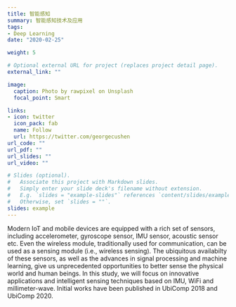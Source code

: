 ```yaml
---
title: 智能感知
summary: 智能感知技术及应用
tags:
- Deep Learning
date: "2020-02-25"

weight: 5

# Optional external URL for project (replaces project detail page).
external_link: ""

image:
  caption: Photo by rawpixel on Unsplash
  focal_point: Smart

links:
- icon: twitter
  icon_pack: fab
  name: Follow
  url: https://twitter.com/georgecushen
url_code: ""
url_pdf: ""
url_slides: ""
url_video: ""

# Slides (optional).
#   Associate this project with Markdown slides.
#   Simply enter your slide deck's filename without extension.
#   E.g. `slides = "example-slides"` references `content/slides/example-slides.md`.
#   Otherwise, set `slides = ""`.
slides: example
---
```


Modern IoT and mobile devices are equipped with a rich set of sensors, including accelerometer, gyroscope sensor, IMU sensor, acoustic sensor etc. Even the wireless module, traditionally used for communication, can be used as a sensing module (i.e., wireless sensing). The ubiquitous availabilty of these sensors, as well as the advances in signal processing and machine learning, give us unprecedented opportunities to better sense the physical world and human beings. In this study, we will focus on innovative applications and intelligent sensing techniques based on IMU, WiFi and millimeter-wave. Initial works have been published in UbiComp 2018 and UbiComp 2020.
